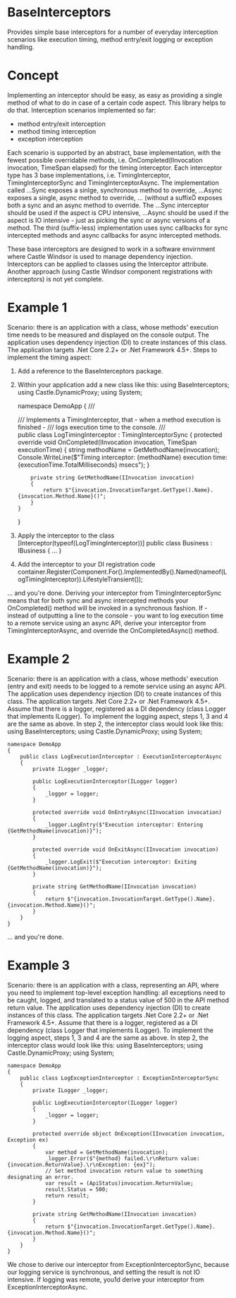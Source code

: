 # BaseInterceptors
Provides simple base interceptors for a number of everyday interception scenarios like execution timing, method entry/exit logging or exception handling.

# Concept
Implementing an interceptor should be easy, as easy as providing a single method of what to do in case of a certain code aspect.
This library helps to do that.
Interception scenarios implemented so far:
 - method entry/exit interception
 - method timing interception
 - exception interception

Each scenario is supported by an abstract, base implementation, with the fewest possible overridable methods, i.e. OnCompleted(IInvocation invocation, TimeSpan elapsed) for the timing interceptor.
Each interceptor type has 3 base implementations, i.e. TimingInterceptor, TimingInterceptorSync and TimingInterceptorAsync. The implementation called ...Sync exposes a sinlge, synchronous method to override, ...Async exposes a single, async method to override, ... (without a suffixÖ exposes both a sync and an async method to override. The ...Sync interceptor should be used if the aspect is CPU intensive, ...Async should be used if the aspect is IO intensive - just as picking the sync or async versions of a method. The third (suffix-less) implementation uses sync callbacks for sync intercepted methods and async callbacks for async intercepted methods.

These base interceptors are designed to work in a software envirnment where Castle Windsor is used to manage dependency injection. Interceptors can be applied to classes using the Interceptor attribute.
Another approach (using Castle Windsor component registrations with interceptors) is not yet complete.

# Example 1
Scenario: there is an application with a class, whose methods' execution time needs to be measured and displayed on the console output. The application uses dependency injection (DI) to create instances of this class. The application targets .Net Core 2.2+ or .Net Framework 4.5+.
Steps to implement the timing aspect:
 1. Add a reference to the BaseInterceptors package.
 2. Within your application add a new class like this:
    using BaseInterceptors;
    using Castle.DynamicProxy;
    using System;
    
    namespace DemoApp
    {
        /// <summary>
        /// Implements a TimingInterceptor, that - when a method execution is finished -
        /// logs execution time to the console.
        /// </summary>
        public class LogTimingInterceptor : TimingInterceptorSync
        {
            protected override void OnCompleted(IInvocation invocation, TimeSpan executionTime)
            {
                string methodName = GetMethodName(invocation);
                Console.WriteLine($"Timing interceptor: {methodName} execution time: {executionTime.TotalMilliseconds} msecs");
            }
    
            private string GetMethodName(IInvocation invocation)
            {
                return $"{invocation.InvocationTarget.GetType().Name}.{invocation.Method.Name}()";
            }
        }
    }
 3. Apply the interceptor to the class
    [Interceptor(typeof(LogTimingInterceptor))]
    public class Business : IBusiness
    {
      ...
    }
 4. Add the interceptor to your DI registration code
    container.Register(Component.For<LogTimingInterceptor>().ImplementedBy<LogTimingInterceptor>().Named(nameof(LogTimingInterceptor)).LifestyleTransient());

 ... and you're done. Deriving your interceptor from TimingInterceptorSync means that for both sync and async intercepted methods your OnCompleted() method will be invoked in a synchronous fashion. If - instead of outputting a line to the console - you want to log execution time to a remote service using an async API, derive your interceptor from TimingInterceptorAsync, and override the OnCompletedAsync() method.

# Example 2
Scenario: there is an application with a class, whose methods' execution (entry and exit) needs to be logged to a remote service using an async API. The application uses dependency injection (DI) to create instances of this class. The application targets .Net Core 2.2+ or .Net Framework 4.5+. Assume that there is a logger, registered as a DI dependency (class Logger that implements ILogger).
To implement the logging aspect, steps 1, 3 and 4 are the same as above. In step 2, the interceptor class would look like this:
    using BaseInterceptors;
    using Castle.DynamicProxy;
    using System;
    
    namespace DemoApp
    {
        public class LogExecutionInterceptor : ExecutionInterceptorAsync
        {
            private ILogger _logger;
            
            public LogExecutionInterceptor(ILogger logger)
            {
                _logger = logger;
            }
            
            protected override void OnEntryAsync(IInvocation invocation)
            {
                _logger.LogEntry($"Execution interceptor: Entering {GetMethodName(invocation)}");
            }
    
            protected override void OnExitAsync(IInvocation invocation)
            {
                _logger.LogExit($"Execution interceptor: Exiting {GetMethodName(invocation)}");
            }
    
            private string GetMethodName(IInvocation invocation)
            {
                return $"{invocation.InvocationTarget.GetType().Name}.{invocation.Method.Name}()";
            }
        }
    }
  ... and you're done.
  
# Example 3
Scenario: there is an application with a class, representing an API, where you need to implement top-level exception handling: all exceptions need to be caught, logged, and translated to a status value of 500 in the API method return value.
The application uses dependency injection (DI) to create instances of this class. The application targets .Net Core 2.2+ or .Net Framework 4.5+. Assume that there is a logger, registered as a DI dependency (class Logger that implements ILogger).
To implement the logging aspect, steps 1, 3 and 4 are the same as above. In step 2, the interceptor class would look like this:
    using BaseInterceptors;
    using Castle.DynamicProxy;
    using System;
    
    namespace DemoApp
    {
        public class LogExceptionInterceptor : ExceptionInterceptorSync
        {
            private ILogger _logger;
            
            public LogExecutionInterceptor(ILogger logger)
            {
                _logger = logger;
            }
            
            protected override object OnException(IInvocation invocation, Exception ex)
            {
                var method = GetMethodName(invocation);
                _logger.Error($"{method} failed.\r\nReturn value: {invocation.ReturnValue}.\r\nException: {ex}");
                // Set method invocation return value to something designating an error.
                var result = (ApiStatus)invocation.ReturnValue;
                result.Status = 500;
                return result;
            }
    
            private string GetMethodName(IInvocation invocation)
            {
                return $"{invocation.InvocationTarget.GetType().Name}.{invocation.Method.Name}()";
            }
        }
    }
We chose to derive our interceptor from ExceptionInterceptorSync, because our logging service is synchronous, and setting the result is not IO intensive. If logging was remote, you1d derive your interceptor from ExceptionInterceptorAsync.
